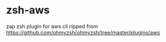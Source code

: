 # zsh-aws
zap zsh plugin for aws cli ripped from https://github.com/ohmyzsh/ohmyzsh/tree/master/plugins/aws
